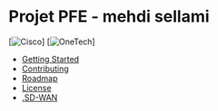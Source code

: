 # Projet PFE - mehdi sellami

[![Cisco](https://img.shields.io/badge/build-passing-brightgreen)]
[![OneTech](https://img.shields.io/badge/build-passing-brightgreen)]

* [Getting Started](#getting-started)
* [Contributing](#contributing)
* [Roadmap](#roadmap)
* [License](#license)
* [.SD-WAN](#sdn)
